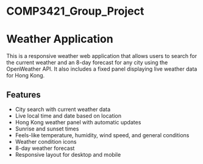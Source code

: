 # COMP3421_Group_Project
# Weather Application

This is a responsive weather web application that allows users to search for the current weather and an 8-day forecast for any city using the OpenWeather API. It also includes a fixed panel displaying live weather data for Hong Kong.

## Features

- City search with current weather data
- Live local time and date based on location
- Hong Kong weather panel with automatic updates
- Sunrise and sunset times
- Feels-like temperature, humidity, wind speed, and general conditions
- Weather condition icons
- 8-day weather forecast
- Responsive layout for desktop and mobile

